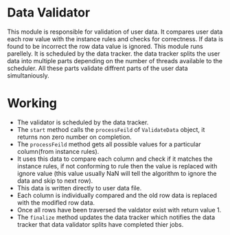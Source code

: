 # Data Validator

This module is responsible for validation of user data. It compares user data each row value with the instance rules and checks for correctness.
If data is found to be incorrect the row data value is ignored. This module runs parellely. It is scheduled by the data tracker. the data tracker splits
the user data into multiple parts depending on the number of threads available to the scheduler. All these parts validate diffrent parts of the user data simultaniously.

# Working

- The validator is scheduled by the data tracker.
- The `start` method calls the `processFeild` of `ValidateData` object, it returns non zero number on completion.
- The  `processFeild` method gets all possible values for a particular column(from instance rules).
- It uses this data to compare each column and check if it matches the instance rules, if not conforming to rule then the value is replaced
with ignore value (this value usually NaN will tell the algorithm to ignore the data and skip to next row).
- This data is written directly to user data file.
- Each column is individually compared and the old row data is replaced with the modifled row data.
- Once all rows have been traversed the valdator exist with return value 1.
- The `finalize` method updates the data tracker which notifies the data tracker that data validator splits have completed thier jobs.
